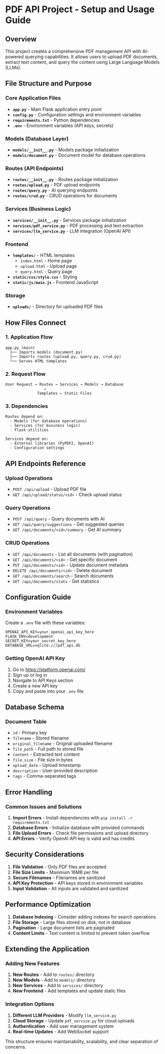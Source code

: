 # PDF API Project - Setup and Usage Guide

## Overview
This project creates a comprehensive PDF management API with AI-powered querying capabilities. It allows users to upload PDF documents, extract text content, and query the content using Large Language Models (LLMs).

## File Structure and Purpose

### Core Application Files
- **`app.py`** - Main Flask application entry point
- **`config.py`** - Configuration settings and environment variables
- **`requirements.txt`** - Python dependencies
- **`.env`** - Environment variables (API keys, secrets)

### Models (Database Layer)
- **`models/__init__.py`** - Models package initialization
- **`models/document.py`** - Document model for database operations

### Routes (API Endpoints)
- **`routes/__init__.py`** - Routes package initialization
- **`routes/upload.py`** - PDF upload endpoints
- **`routes/query.py`** - AI querying endpoints
- **`routes/crud.py`** - CRUD operations for documents

### Services (Business Logic)
- **`services/__init__.py`** - Services package initialization
- **`services/pdf_service.py`** - PDF processing and text extraction
- **`services/llm_service.py`** - LLM integration (OpenAI API)

### Frontend
- **`templates/`** - HTML templates
  - `index.html` - Home page
  - `upload.html` - Upload page
  - `query.html` - Query page
- **`static/css/style.css`** - Styling
- **`static/js/main.js`** - Frontend JavaScript

### Storage
- **`uploads/`** - Directory for uploaded PDF files

## How Files Connect

### 1. Application Flow
```
app.py (main) 
  ├── Imports models (document.py)
  ├── Imports routes (upload.py, query.py, crud.py)
  └── Serves HTML templates
```

### 2. Request Flow
```
User Request → Routes → Services → Models → Database
                 ↓
              Templates ← Static Files
```

### 3. Dependencies
```
Routes depend on:
  - Models (for database operations)
  - Services (for business logic)
  - Flask utilities

Services depend on:
  - External libraries (PyPDF2, OpenAI)
  - Configuration settings
```

## API Endpoints Reference

### Upload Operations
- `POST /api/upload` - Upload PDF file
- `GET /api/upload/status/<id>` - Check upload status

### Query Operations
- `POST /api/query` - Query documents with AI
- `GET /api/query/suggestions` - Get suggested queries
- `GET /api/documents/<id>/summary` - Get AI summary

### CRUD Operations
- `GET /api/documents` - List all documents (with pagination)
- `GET /api/documents/<id>` - Get specific document
- `PUT /api/documents/<id>` - Update document metadata
- `DELETE /api/documents/<id>` - Delete document
- `GET /api/documents/search` - Search documents
- `GET /api/documents/stats` - Get statistics

## Configuration Guide

### Environment Variables
Create a `.env` file with these variables:
```
OPENAI_API_KEY=your_openai_api_key_here
FLASK_ENV=development
SECRET_KEY=your_secret_key_here
DATABASE_URL=sqlite:///pdf_api.db
```

### Getting OpenAI API Key
1. Go to https://platform.openai.com/
2. Sign up or log in
3. Navigate to API Keys section
4. Create a new API key
5. Copy and paste into your `.env` file

## Database Schema

### Document Table
- `id` - Primary key
- `filename` - Stored filename
- `original_filename` - Original uploaded filename
- `file_path` - Full path to stored file
- `content` - Extracted text content
- `file_size` - File size in bytes
- `upload_date` - Upload timestamp
- `description` - User-provided description
- `tags` - Comma-separated tags

## Error Handling

### Common Issues and Solutions

1. **Import Errors** - Install dependencies with `pip install -r requirements.txt`
2. **Database Errors** - Initialize database with provided commands
3. **File Upload Errors** - Check file permissions and upload directory
4. **API Errors** - Verify OpenAI API key is valid and has credits

## Security Considerations

1. **File Validation** - Only PDF files are accepted
2. **File Size Limits** - Maximum 16MB per file
3. **Secure Filenames** - Filenames are sanitized
4. **API Key Protection** - API keys stored in environment variables
5. **Input Validation** - All inputs are validated and sanitized

## Performance Optimization

1. **Database Indexing** - Consider adding indexes for search operations
2. **File Storage** - Large files stored on disk, not in database
3. **Pagination** - Large document lists are paginated
4. **Content Limits** - Text content is limited to prevent token overflow

## Extending the Application

### Adding New Features
1. **New Routes** - Add to `routes/` directory
2. **New Models** - Add to `models/` directory
3. **New Services** - Add to `services/` directory
4. **New Frontend** - Add templates and update static files

### Integration Options
1. **Different LLM Providers** - Modify `llm_service.py`
2. **Cloud Storage** - Update `pdf_service.py` for cloud uploads
3. **Authentication** - Add user management system
4. **Real-time Updates** - Add WebSocket support

This structure ensures maintainability, scalability, and clear separation of concerns.
